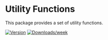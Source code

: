 # Utility Functions

This package provides a set of utility functions.

[![Version](https://img.shields.io/npm/v/@isdk/util.svg)](https://npmjs.org/package/@isdk/util)
[![Downloads/week](https://img.shields.io/npm/dw/@isdk/util.svg)](https://npmjs.org/package/@isdk/util)
